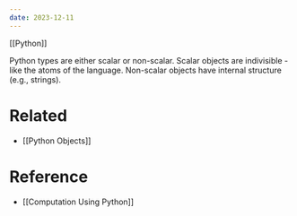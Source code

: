 ```yaml
---
date: 2023-12-11
---
```



[[Python]]

Python types are either scalar or non-scalar. Scalar objects are indivisible - like the atoms of the language. Non-scalar objects have internal structure (e.g., strings). 

# Related
- [[Python Objects]]

# Reference
- [[Computation Using Python]]

